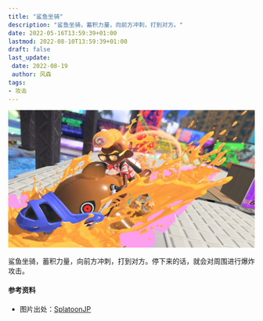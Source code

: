```yaml
---
title: "鲨鱼坐骑"
description: "鲨鱼坐骑，蓄积力量，向前方冲刺，打到对方。"
date: 2022-05-16T13:59:39+01:00
lastmod: 2022-08-10T13:59:39+01:00
draft: false
last_update:  
 date: 2022-08-19
 author: 风森
tags:
- 攻击
---
```


![鲨鱼坐骑](./images/Reefslider_cover.png)

鲨鱼坐骑，蓄积力量，向前方冲刺，打到对方。停下来的话，就会对周围进行爆炸攻击。

#### 参考资料
- 图片出处：[SplatoonJP](https://twitter.com/SplatoonJP/status/1560189765986635777?s=20&t=lUlTNorTgQLXtigpOgrPuQ)
